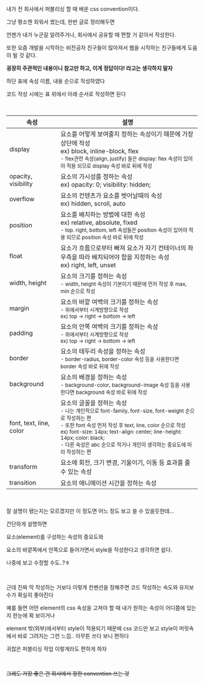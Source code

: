 내가 전 회사에서 퍼블리싱 할 때 배운 css convention이다.

그냥 평소엔 외워서 썼는데, 한번 글로 정리해두면

언젠가 내가 누군갈 알려주거나, 회사에서 공유할 때 편할 거 같아서 작성한다.

또한 요즘 개발을 시작하는 비전공자 친구들이 많아져서 웹을 시작하는 친구들에게 도움이 될 것 같다.

**굉장히 주관적인 내용이니 참고만 하고, 이게 정답이다! 라고는 생각하지 말자**

하단 표에 속성 이름, 내용 순으로 작성하였다

코드 작성 시에는 표 위에서 아래 순서로 작성하면 된다

<br>

| 속성                    | 설명                                                                                                                                                                                                                                                                                                                                       |
| ----------------------- | ------------------------------------------------------------------------------------------------------------------------------------------------------------------------------------------------------------------------------------------------------------------------------------------------------------------------------------------ |
| display                 | 요소를 어떻게 보여줄지 정하는 속성이기 때문에 가장 상단에 작성<br>ex) block, inline-block, flex<br><sub>- flex관련 속성(align, justify) 들은 display: flex 속성이 있어야 적용 되므로 display 속성 바로 뒤에 작성</sub>                                                                                                                     |
| opacity, visibility     | 요소의 가시성를 정하는 속성<br>ex) opacity: 0; visibility: hidden;                                                                                                                                                                                                                                                                         |
| overflow                | 요소의 컨텐츠가 요소를 벗어날때의 속성<br>ex) hidden, scroll, auto                                                                                                                                                                                                                                                                         |
| position                | 요소를 배치하는 방법에 대한 속성<br>ex) relative, absolute, fixed<br><sub>- top. right, bottom, left 속성들은 position 속성이 있어야 적용 되므로 position 속성 바로 뒤에 작성</sub>                                                                                                                                                        |
| float                   | 요소가 흐름으로부터 빠져 요소가 자기 컨테이너의 좌우측을 따라 배치되어야 함을 지정하는 속성<br>ex) right, left, unset                                                                                                                                                                                                                      |
| width, height           | 요소의 크기를 정하는 속성<br><sub>- width, height 속성이 기본이기 때문에 먼저 작성 후 max, min 순으로 작성</sub>                                                                                                                                                                                                                           |
| margin                  | 요소의 바깥 여백의 크기를 정하는 속성<br><sub>- 위에서부터 시계방향으로 작성<br>ex) top -> right -> bottom -> left</sub>                                                                                                                                                                                                                   |
| padding                 | 요소의 안쪽 여백의 크기를 정하는 속성<br><sub>- 위에서부터 시계방향으로 작성<br>ex) top -> right -> bottom -> left</sub>                                                                                                                                                                                                                   |
| border                  | 요소의 테두리 속성을 정하는 속성<br><sub>- border-radius, border-color 속성 등을 사용한다면 border 속성 바로 뒤에 작성</sub>                                                                                                                                                                                                               |
| background              | 요소의 배경을 정하는 속성<br><sub>- background-color, background-image 속성 등을 사용한다면 background 속성 바로 뒤에 작성</sub>                                                                                                                                                                                                           |
| font, text, line, color | 요소의 글꼴을 정하는 속성<br><sub>- 나는 개인적으로 font-family, font-size, font-weight 순으로 작성하는 편<br>- 또한 font 속성 먼저 작성 후 text, line, color 순으로 작성<br>ex) font-size: 14px; text-align: center; line-height: 14px; color: black; <br>- 다른 속성은 abc 순으로 적거나 개인이 생각하는 중요도에 따라 작성하는 편</sub> |
| transform               | 요소에 회전, 크기 변경, 기울이기, 이동 등 효과를 줄 수 있는 속성                                                                                                                                                                                                                                                                           |
| transition              | 요소의 애니메이션 시간을 정하는 속성                                                                                                                                                                                                                                                                                                       |

<br>

잘 설명이 됐는지는 모르겠지만 이 정도면 어느 정도 보고 쓸 수 있을듯한데...

간단하게 설명하면

요소(element)를 구성하는 속성의 중요도와

요소의 바깥쪽에서 안쪽으로 들어가면서 style을 작성한다고 생각하면 쉽다.

나중에 보고 수정할 수도..?ㅎ

<br>

근데 진짜 막 작성하는 거보다 이렇게 컨벤션을 정해주면 코드 작성하는 속도와 유지보수가 확실히 좋아진다

예를 들면 어떤 element의 css 속성을 고쳐야 할 때 내가 원하는 속성이 어디쯤에 있는지 한눈에 확 보이거나

element 밖(외부)에서부터 style이 적용되기 때문에 css 코드만 보고 style이 머릿속에서 바로 그려지는 그런 느낌.. 아무튼 쓰다 보니 편하다

귀찮은 퍼블리싱 작업 이렇게라도 편하게 하자

<br>

~~그래도 가장 좋은 건 회사에서 정한 convention 쓰는 것~~
